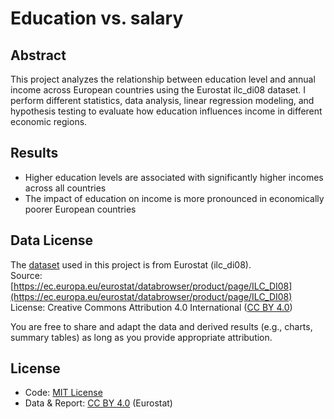 # Education vs. salary

## Abstract

This project analyzes the relationship between education level and annual income across European countries using the Eurostat ilc_di08 dataset. I perform different statistics, data analysis, linear regression modeling, and hypothesis testing to evaluate how education influences income in different economic regions.

## Results

- Higher education levels are associated with significantly higher incomes across all countries
- The impact of education on income is more pronounced in economically poorer European countries

## Data License

The [dataset](data/estat_ilc_di08.tsv) used in this project is from Eurostat (ilc_di08).  
Source: [https://ec.europa.eu/eurostat/databrowser/product/page/ILC_DI08](https://ec.europa.eu/eurostat/databrowser/product/page/ILC_DI08)  
License: Creative Commons Attribution 4.0 International ([CC BY 4.0](https://creativecommons.org/licenses/by/4.0/))

You are free to share and adapt the data and derived results (e.g., charts, summary tables)
as long as you provide appropriate attribution.

## License

- Code: [MIT License](LICENSE)
- Data & Report: [CC BY 4.0](https://creativecommons.org/licenses/by/4.0/) (Eurostat)

